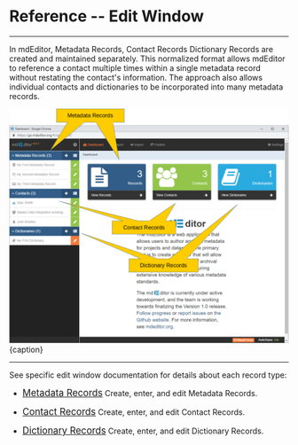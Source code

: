 # Reference -- Edit Window 

---

In mdEditor, <span class="md-panel">Metadata Records</span>, <span class="md-panel">Contact Records</span> <span class="md-panel">Dictionary Records</span> are created and maintained separately.  This normalized format allows mdEditor to reference a contact multiple times within a single metadata record without restating the contact's information.  The approach also allows individual contacts and dictionaries to be incorporated into many metadata records. 

![Main mdEditor Dashboard](/assets/reference/reference/primaryDashboard.png){caption}

---

See specific edit window documentation for details about each record type:

* [<span class="md-window" style="font-size: larger">Metadata Records</span>](metadata/metadata-record.md)  Create, enter, and edit <span class="md-panel">Metadata Records</span>.  

* [<span class="md-window" style="font-size: larger">Contact Records</span>](contact/contact-record.md)  Create, enter, and edit <span class="md-panel">Contact Records</span>.  

* [<span class="md-window" style="font-size: larger">Dictionary Records</span>](dictionary/dictionary-record.md)  Create, enter, and edit <span class="md-panel">Dictionary Records</span>.  

